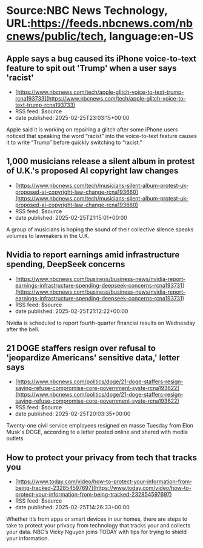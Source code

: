 # Source:NBC News Technology, URL:https://feeds.nbcnews.com/nbcnews/public/tech, language:en-US

## Apple says a bug caused its iPhone voice-to-text feature to spit out 'Trump' when a user says 'racist'
 - [https://www.nbcnews.com/tech/apple-glitch-voice-to-text-trump-rcna193733](https://www.nbcnews.com/tech/apple-glitch-voice-to-text-trump-rcna193733)
 - RSS feed: $source
 - date published: 2025-02-25T23:03:15+00:00

Apple said it is working on repairing a glitch after some iPhone users noticed that speaking the word “racist” into the voice-to-text feature causes it to write “Trump” before quickly switching to “racist.”

## 1,000 musicians release a silent album in protest of U.K.'s proposed AI copyright law changes
 - [https://www.nbcnews.com/tech/musicians-silent-album-protest-uk-proposed-ai-copyright-law-change-rcna193660](https://www.nbcnews.com/tech/musicians-silent-album-protest-uk-proposed-ai-copyright-law-change-rcna193660)
 - RSS feed: $source
 - date published: 2025-02-25T21:15:01+00:00

A group of musicians is hoping the sound of their collective silence speaks volumes to lawmakers in the U.K.

## Nvidia to report earnings amid infrastructure spending, DeepSeek concerns
 - [https://www.nbcnews.com/business/business-news/nvidia-report-earnings-infrastructure-spending-deepseek-concerns-rcna193731](https://www.nbcnews.com/business/business-news/nvidia-report-earnings-infrastructure-spending-deepseek-concerns-rcna193731)
 - RSS feed: $source
 - date published: 2025-02-25T21:12:22+00:00

Nvidia is scheduled to report fourth-quarter financial results on Wednesday after the bell.

## 21 DOGE staffers resign over refusal to 'jeopardize Americans' sensitive data,' letter says
 - [https://www.nbcnews.com/politics/doge/21-doge-staffers-resign-saying-refuse-compromise-core-government-syste-rcna193622](https://www.nbcnews.com/politics/doge/21-doge-staffers-resign-saying-refuse-compromise-core-government-syste-rcna193622)
 - RSS feed: $source
 - date published: 2025-02-25T20:03:35+00:00

Twenty-one civil service employees resigned en masse Tuesday from Elon Musk's DOGE, according to a letter posted online and shared with media outlets.

## How to protect your privacy from tech that tracks you
 - [https://www.today.com/video/how-to-protect-your-information-from-being-tracked-232854597697](https://www.today.com/video/how-to-protect-your-information-from-being-tracked-232854597697)
 - RSS feed: $source
 - date published: 2025-02-25T14:26:33+00:00

Whether it’s from apps or smart devices in our homes, there are steps to take to protect your privacy from technology that tracks your and collects your data. NBC’s Vicky Nguyen joins TODAY with tips for trying to shield your information.

